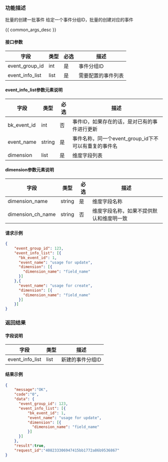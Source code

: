 

### 功能描述

批量的创建一批事件
给定一个事件分组ID，批量的创建对应的事件


{{ common_args_desc }}

#### 接口参数

| 字段           | 类型   | 必选 | 描述        |
| -------------- | ------ | ---- | ----------- |
| event_group_id  | int | 是   | 事件分组ID |
| event_info_list | list | 是 | 需要配置的事件列表 |

#### event_info_list参数元素说明

| 字段           | 类型   | 必选 | 描述        |
| -------------- | ------ | ---- | ----------- |
| bk_event_id  | int | 否   | 事件ID，如果存在的话，是对已有的事件进行更新 |
| event_name | string | 是 | 事件名称，同一个event_group_id下不可以有重复的事件名 |
| dimension | list | 是 | 维度字段列表 |

#### dimension参数元素说明

| 字段           | 类型   | 必选 | 描述        |
| -------------- | ------ | ---- | ----------- |
| dimension_name  | string | 是   | 维度字段名称 |
| dimension_ch_name | string | 否 | 维度字段名称，如果不提供默认和维度明一致 |

#### 请求示例

```json
{
	"event_group_id": 123,
	"event_info_list": [{
	  "bk_event_id": 1,
	  "event_name": "usage for update",
	  "dimension": [{
	    "dimension_name": "field_name"
	  }]
    },{
	  "event_name": "usage for create",
	  "dimension": [{
	    "dimension_name": "field_name"
	  }]
	}]
}
```

### 返回结果

#### 字段说明

| 字段                | 类型   | 描述     |
| ------------------- | ------ | -------- |
| event_info_list | list | 新建的事件分组ID  |


#### 结果示例

```json
{
    "message":"OK",
    "code":"0",
    "data": {
      "event_group_id": 123,
      "event_info_list": [{
          "bk_event_id": 1,
          "event_name": "usage for update",
          "dimension": [{
            "dimension_name": "field_name"
          }]
      }] 
    },
    "result":true,
    "request_id":"408233306947415bb1772a86b9536867"
}
```
